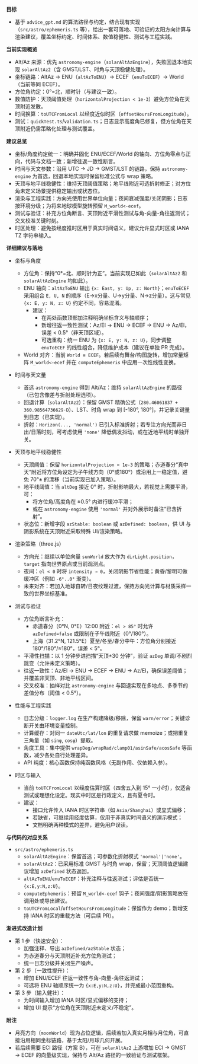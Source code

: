 **目标**
- 基于 `advice_gpt.md` 的算法路径与约定，结合现有实现（`src/astro/ephemeris.ts` 等），给出一套可落地、可验证的太阳方向计算与渲染建议，覆盖坐标约定、时间体系、数值稳健性、测试与工程实践。

**当前实现概览**
- Alt/Az 来源：优先 `astronomy-engine`（`solarAltAzEngine`），失败回退本地实现 `solarAltAz2`（含 GMST/LST、时角与天顶稳健处理）。
- 坐标链路：AltAz → ENU（`altAzToENU`）→ ECEF（`enuToECEF`）→ World（当前等同 ECEF）。
- 方位角约定：0°=北，顺时针（与建议一致）。
- 数值防护：天顶阈值处理（`horizontalProjection < 1e-3`）避免方位角在天顶附近发散。
- 时间换算：`toUTCFromLocal` 以经度近似时区（`offsetHoursFromLongitude`）。
- 测试：`quickTest.ts`/`validation.ts`；日志显示高度角已修复，但方位角在天顶附近仍需策略化处理与测试覆盖。

**建议总览**
- 坐标/角度约定统一：明确并固化 ENU/ECEF/World 的轴向、方位角零点与正向，代码与文档一致；新增往返一致性断言。
- 时间与天文参数：沿用 UTC → JD → GMST/LST 的链路，保持 `astronomy-engine` 为首选，回退本地实现时保留标准公式与 wrap 策略。
- 天顶与地平线稳健性：维持天顶阈值策略；地平线附近可选折射修正；对方位角未定义场景提供稳定输出或状态位。
- 渲染与工程实践：方向光使用世界单位向量；夜间衰减强度/关闭阴影；日志按环境分级；为将来地球模型旋转预留 `M_world<-ecef`。
- 测试与验证：补充方位角断言、天顶附近平滑性测试与角-向量-角往返测试；交叉校准关键时刻。
- 时区处理：避免按经度推时区用于真实时间语义，建议允许显式时区或 IANA TZ 字符串输入。

**详细建议与落地**
- 坐标与角度
  - 方位角：保持“0°=北、顺时针为正”。当前实现已如此（`solarAltAz2` 和 `solarAltAzEngine` 均如此）。
  - ENU 轴向：`altAzToENU` 输出 `{x: East, y: Up, z: North}`；`enuToECEF` 采用组合 `E, U, N` 的顺序（E→x分量、U→y分量、N→z分量）。这与常见 `{x: E, y: N, z: U}` 约定不同，容易混淆。
    - 建议：
      - 在两处函数顶部加注释明确坐标含义与轴顺序；
      - 新增往返一致性测试：Az/El → ENU → ECEF → ENU → Az/El，误差 < 0.5°（非天顶区域）。
      - 可选重构：统一 ENU 为 `{x: E, y: N, z: U}`，同步调整 `enuToECEF` 的线性组合，降低维护成本（建议在单独 PR 完成）。
  - World 对齐：当前 `World ≡ ECEF`。若后续有舞台/构图旋转，增加常量矩阵 `M_world<-ecef` 并在 `computeEphemeris` 中应用一次性线性变换。

- 时间与天文量
  - 首选 `astronomy-engine` 得到 Alt/Az：维持 `solarAltAzEngine` 的路径（已包含像差与折射处理选项）。
  - 回退计算（`solarAltAz2`）：保留 GMST 精确公式（`280.46061837 + 360.98564736629·D`）、LST、时角 wrap 到 [-180°, 180°]，并记录关键量到日志（已实现）。
  - 折射：`Horizon(..., 'normal')` 已引入标准折射；若专注方向光而非日出/日落时刻，可考虑使用 `'none'` 降低偶发抖动，或在近地平线时单独开关。

- 天顶与地平线稳健性
  - 天顶阈值：保留 `horizontalProjection < 1e-3` 的策略；赤道春分“真中天”附近将方位角设定为子午线方向（0°或180°）或沿用上一稳定值，避免 70°± 的漂移（当前实现已加入策略）。
  - 地平线阈值：当 `altDeg` 接近 0° 时，折射影响最大，若视觉上需要平滑，可：
    - 将方位角/高度角在 ±0.5° 内进行缓冲平滑；
    - 或在 `astronomy-engine` 使用 `'normal'` 并对外展示时备注“已含折射”。
  - 状态位：新增字段 `azStable: boolean` 或 `azDefined: boolean`，供 UI 与阴影系统在天顶附近采取特殊 UI/渲染策略。

- 渲染策略（three.js）
  - 方向光：继续以单位向量 `sunWorld` 放大作为 `dirLight.position`，`target` 指向世界原点或当前观测点。
  - 夜间：`el < 0` 时将 `intensity → 0`，关闭阴影节省性能；黄昏/黎明可做缓冲区（例如 `-6°..0°` 渐变）。
  - 未来对齐：若加入地球自转/日夜纹理过渡，保持方向光计算与材质采样一致的世界坐标基准。

- 测试与验证
  - 方位角断言补充：
    - 赤道春分（0°N, 0°E）12:00 附近：`el > 85°` 时允许 `azDefined=false` 或限制在子午线附近（0°/180°）。
    - 上海（31.2°N, 121.5°E）夏至/冬至/春分中午：方位角分别接近 180°/180°/≈180°，误差 < 5°。
  - 平滑性扫描：以 1 分钟步进扫描“天顶±30 分钟”，验证 `azDeg` 单调/不剧烈跳变（允许未定义策略）。
  - 往返一致性：Az/El → ENU → ECEF → ENU → Az/El，确保误差阈值；并覆盖非天顶、非地平线区间。
  - 交叉校准：抽样对比 `astronomy-engine` 与回退实现在多地点、多季节的差值分布（阈值 < 0.5°）。

- 性能与工程实践
  - 日志分级：`logger.log` 在生产构建降级/移除，保留 `warn/error`；关键诊断开关由环境变量控制。
  - 计算缓存：对同一 `dateUtc/lat/lon` 的重复请求做 memoize；或把重复三角量（如 `sinφ`, `cosφ`）提取。
  - 角度工具：集中提供 `wrapDeg/wrapRad/clamp01/asinSafe/acosSafe` 等函数，减少各处自行处理差异。
  - API 纯度：核心函数保持纯函数风格（无副作用、仅依赖入参）。

- 时区与输入
  - 当前 `toUTCFromLocal` 以经度估算时区（四舍五入到 15° 一小时），仅适合测试或理想化设定。现实中时区是行政定义，且有夏令时。
  - 建议：
    - 接口允许传入 IANA 时区字符串（如 `Asia/Shanghai`）或显式偏移；
    - 若缺省，可继续用经度估算，仅用于非真实时间语义的演示模式；
    - 文档明确两种模式的差异，避免用户误读。

**与代码的对应关系**
- `src/astro/ephemeris.ts`
  - `solarAltAzEngine`：保留首选；可参数化折射模式 `'normal'|'none'`。
  - `solarAltAz2`：已采用标准 GMST 与时角 wrap，保留；天顶阈值逻辑建议增加 `azDefined` 状态返回。
  - `altAzToENU`/`enuToECEF`：补充注释与往返测试；评估是否统一 `{x:E,y:N,z:U}`。
  - `computeEphemeris`：预留 `M_world<-ecef` 钩子；夜间强度/阴影策略放在调用处或导出建议。
  - `toUTCFromLocal`/`offsetHoursFromLongitude`：保留作为 demo；新增支持 IANA 时区的重载方法（可后续 PR）。

**渐进式改造计划**
- 第 1 步（快速安全）：
  - 加强注释、导出 `azDefined/azStable` 状态；
  - 为赤道春分与天顶附近补充方位角测试；
  - 统一日志分级并关闭生产噪声。
- 第 2 步（一致性提升）：
  - 增加 ENU/ECEF 往返一致性与角-向量-角往返测试；
  - 可选将 ENU 轴顺序统一为 `{x:E,y:N,z:U}`，并完成最小范围重构。
- 第 3 步（输入健壮）：
  - 为时间输入增加 IANA 时区/显式偏移的支持；
  - 增加 UI 提示“方位角在天顶附近未定义/不稳定”。

**附注**
- 月亮方向（`moonWorld`）现为占位逻辑，后续若加入真实月相与月位角，可直接沿用相同坐标链路，基于太阳/月球几何开展。
- 若后续需要 ECI 路径（方案 B），可在 `solarAltAz2` 上游增加 ECI → GMST → ECEF 的向量级实现，保持与 Alt/Az 路径的一致验证与测试框架。

